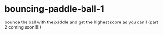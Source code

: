 # bouncing-paddle-ball-1
bounce the ball with the paddle and get the highest score as you can!! 
(part 2 coming soon!!!!)

